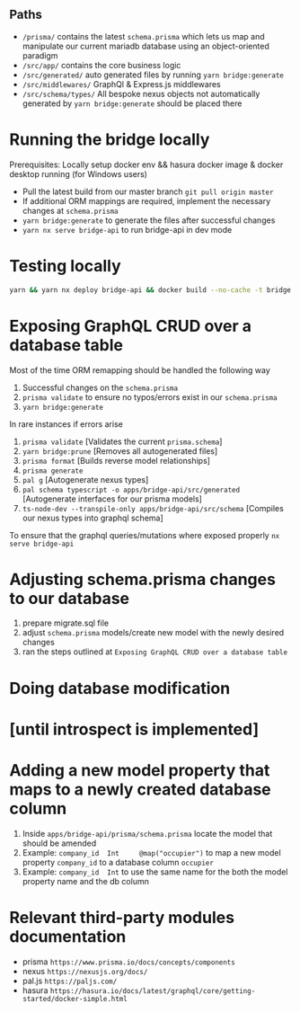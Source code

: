 ## Paths

- `/prisma/` contains the latest ```schema.prisma```  which lets us map and manipulate our current mariadb database using an
  object-oriented paradigm
- `/src/app/` contains the core business logic
- `/src/generated/` auto generated files by running ```yarn bridge:generate```
- `/src/middlewares/` GraphQl & Express.js middlewares
- `/src/schema/types/` All bespoke nexus objects not automatically generated by ```yarn bridge:generate``` should be placed there


# Running the bridge locally

Prerequisites: Locally setup docker env && hasura docker image & docker desktop running (for Windows users)
- Pull the latest build from our master branch ```git pull origin master```
- If additional ORM mappings are required, implement the necessary changes at ```schema.prisma```
- ```yarn bridge:generate``` to generate the files after successful changes
- ```yarn nx serve bridge-api``` to run bridge-api in dev mode

# Testing locally
```bash
yarn && yarn nx deploy bridge-api && docker build --no-cache -t bridge -f tools/cicd/bridge.Dockerfile dist/apps/bridge-api/ && docker run --rm -it -p 4000:4000 bridge
```

# Exposing GraphQL CRUD over a database table

Most of the time ORM remapping should be handled the following way

1.  Successful changes on the `schema.prisma`
2. `prisma validate` to ensure no typos/errors exist in our `schema.prisma`
3. `yarn bridge:generate`

In rare instances if errors arise 

1. `prisma validate` [Validates the current `prisma.schema`]
2. `yarn bridge:prune` [Removes all autogenerated files]
3. `prisma format` [Builds reverse model relationships]
4. `prisma generate` 
5. `pal g` [Autogenerate nexus types]
6. `pal schema typescript -o apps/bridge-api/src/generated` [Autogenerate interfaces for our prisma models]
7. `ts-node-dev --transpile-only apps/bridge-api/src/schema` [Compiles our nexus types into graphql schema]

To ensure that the graphql queries/mutations where exposed properly
`nx serve bridge-api`

# Adjusting schema.prisma changes to our database

1. prepare migrate.sql file 
2. adjust `schema.prisma` models/create new model with the newly desired changes
3. ran the steps outlined at `Exposing GraphQL CRUD over a database table`

# Doing database modification 
# [until introspect is implemented]

# Adding a new model property that maps to a newly created database column
1. Inside `apps/bridge-api/prisma/schema.prisma` locate the model that should be amended
2. Example: `company_id  Int     @map("occupier")` to map a new model property `company_id` to a database column `occupier`
3. Example: `company_id  Int` to use the same name for the both the model property name and the db column

# Relevant third-party modules documentation

- prisma ```https://www.prisma.io/docs/concepts/components```
- nexus ```https://nexusjs.org/docs/```
- pal.js ```https://paljs.com/```
- hasura ```https://hasura.io/docs/latest/graphql/core/getting-started/docker-simple.html```
